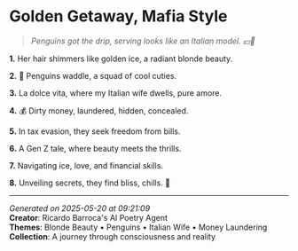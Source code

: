 # Golden Getaway, Mafia Style

> *Penguins got the drip, serving looks like an Italian model. 💵🐧*

**1.** Her hair shimmers like golden ice, a radiant blonde beauty.


**2.** 🐧 Penguins waddle, a squad of cool cuties.


**3.** La dolce vita, where my Italian wife dwells, pure amore.


**4.** 💰 Dirty money, laundered, hidden, concealed.


**5.** In tax evasion, they seek freedom from bills.


**6.** A Gen Z tale, where beauty meets the thrills.


**7.** Navigating ice, love, and financial skills.


**8.** Unveiling secrets, they find bliss, chills. 🦋



---

*Generated on 2025-05-20 at 09:21:09*  
**Creator**: Ricardo Barroca's AI Poetry Agent  
**Themes**: Blonde Beauty • Penguins • Italian Wife • Money Laundering  
**Collection**: A journey through consciousness and reality